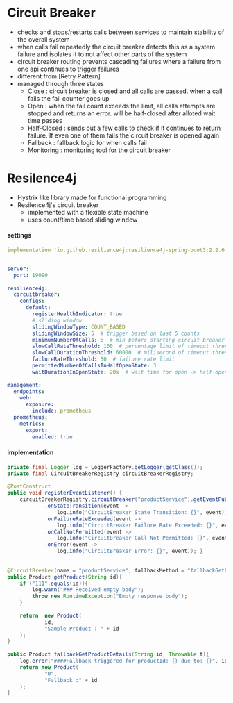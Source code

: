# Circuit Breaker
- checks and stops/restarts calls between services to maintain stability of the overall system
- when calls fail repeatedly the circuit breaker detects this as a system failure and isolates it to not affect other parts of the system
- circuit breaker routing prevents cascading failures where a failure from one api continues to trigger failures
- different from [Retry Pattern]
- managed through three states
	- Close : circuit breaker is closed and all calls are passed. when a call fails the fail counter goes up
	- Open : when the fail count exceeds the limit, all calls attempts are stopped and returns an error. will be half-closed after alloted wait time passes
	- Half-Closed : sends out a few calls to check if it continues to return failure. If even one of them fails the circuit breaker is opened again
	- Fallback : fallback logic for when calls fail
	- Monitoring : monitoring tool for the circuit breaker

# Resilence4j
- Hystrix like library made for functional programming
- Resilence4j's circuit breaker
	- implemented with a flexible state machine
	- uses count/time based sliding window
#### settings
``` yaml
implementation 'io.github.resilience4j:resilience4j-spring-boot3:2.2.0' implementation 'org.springframework.boot:spring-boot-starter-aop'


server:  
  port: 19090  
  
resilience4j:  
  circuitbreaker:  
    configs:  
      default:
        registerHealthIndicator: true
		# sliding window
		slidingWindowType: COUNT_BASED
		slidingWindowSize: 5  # trigger based on last 5 counts   
        minimumNumberOfCalls: 5  # min before starting circuit breaker  
        slowCallRateThreshold: 100  # percentage limit of timeout threshold  
        slowCallDurationThreshold: 60000  # milisecond of timeout threshold
        failureRateThreshold: 50  # failure rate limit
        permittedNumberOfCallsInHalfOpenState: 3
        waitDurationInOpenState: 20s  # wait time for open -> half-open
  
management:  
  endpoints:  
    web:  
      exposure:  
        include: prometheus  
  prometheus:  
    metrics:  
      export:  
        enabled: true
```

#### implementation
``` java
private final Logger log = LoggerFactory.getLogger(getClass());  
private final CircuitBreakerRegistry circuitBreakerRegistry;  
  
@PostConstruct  
public void registerEventListener() {  
    circuitBreakerRegistry.circuitBreaker("productService").getEventPublisher()  
            .onStateTransition(event -> 
	            log.info("CircuitBreaker State Transition: {}", event))
            .onFailureRateExceeded(event -> 
	            log.info("CircuitBreaker Failure Rate Exceeded: {}", event))
            .onCallNotPermitted(event -> 
	            log.info("CircuitBreaker Call Not Permitted: {}", event))
            .onError(event -> 
	            log.info("CircuitBreaker Error: {}", event)); }  
  
  
@CircuitBreaker(name = "productService", fallbackMethod = "fallbackGetProductDetails")  
public Product getProduct(String id){  
    if ("111".equals(id)){  
        log.warn("### Received empty body");  
        throw new RuntimeException("Empty response body");  
    }  
  
    return  new Product(  
            id,  
            "Sample Product : " + id  
    );  
}  
  
public Product fallbackGetProductDetails(String id, Throwable t){  
    log.error("####Fallback triggered for productId: {} due to: {}", id, t.getMessage());  
    return new Product(  
            "0",  
            "Fallback :" + id  
    );  
}
```